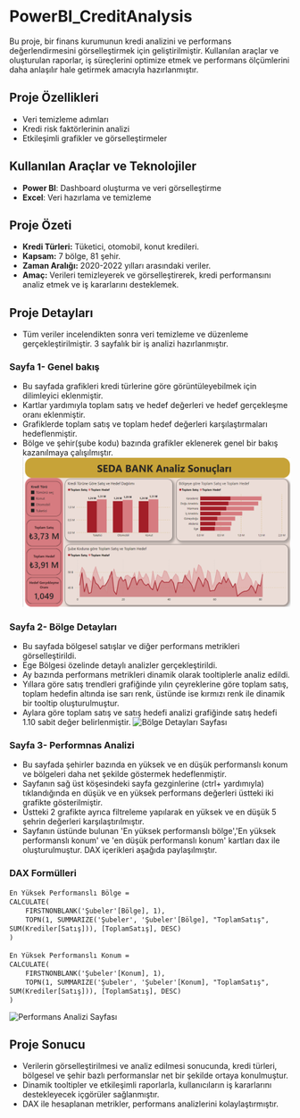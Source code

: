 # PowerBI_CreditAnalysis
Bu proje, bir finans kurumunun kredi analizini ve performans değerlendirmesini görselleştirmek için geliştirilmiştir. Kullanılan araçlar ve oluşturulan raporlar, iş süreçlerini optimize etmek ve performans ölçümlerini daha anlaşılır hale getirmek amacıyla hazırlanmıştır.
## Proje Özellikleri
- Veri temizleme adımları
- Kredi risk faktörlerinin analizi
- Etkileşimli grafikler ve görselleştirmeler
## Kullanılan Araçlar ve Teknolojiler
- **Power BI**: Dashboard oluşturma ve veri görselleştirme
- **Excel**: Veri hazırlama ve temizleme
## Proje Özeti
- **Kredi Türleri:** Tüketici, otomobil, konut kredileri.
- **Kapsam:** 7 bölge, 81 şehir.
- **Zaman Aralığı:** 2020-2022 yılları arasındaki veriler.
- **Amaç:** Verileri temizleyerek ve görselleştirerek, kredi performansını analiz etmek ve iş kararlarını desteklemek.
## Proje Detayları
- Tüm veriler incelendikten sonra veri temizleme ve düzenleme gerçekleştirilmiştir. 3 sayfalık bir iş analizi hazırlanmıştır. 

### Sayfa 1- Genel bakış
- Bu sayfada grafikleri kredi türlerine göre görüntüleyebilmek için dilimleyici eklenmiştir.
- Kartlar yardımıyla toplam satış ve hedef değerleri ve hedef gerçekleşme oranı eklenmiştir.
- Grafiklerde toplam satış ve toplam hedef değerleri karşılaştırmaları hedeflenmiştir.
- Bölge ve şehir(şube kodu) bazında grafikler eklenerek genel bir bakış kazanılmaya çalışılmıştır.
 ![Genel Bakış Sayfası](https://github.com/sedagenbasi/PowerBI_CreditAnalysis/blob/main/genel%20bak%C4%B1%C5%9F-t%C3%BCm%C3%BC.png)

### Sayfa 2- Bölge Detayları
- Bu sayfada bölgesel satışlar ve diğer performans metrikleri görselleştirildi.
- Ege Bölgesi özelinde detaylı analizler gerçekleştirildi.
- Ay bazında performans metrikleri dinamik olarak tooltiplerle analiz edildi.
- Yıllara göre satış trendleri grafiğinde yılın çeyreklerine göre toplam satış, toplam hedefin altında ise sarı renk, üstünde ise kırmızı renk ile dinamik bir tooltip oluşturulmuştur.
- Aylara göre toplam satış ve satış hedefi analizi grafiğinde satış hedefi 1.10 sabit değer belirlenmiştir.
   ![Bölge Detayları Sayfası](https://github.com/sedagenbasi/PowerBI_CreditAnalysis/blob/main/b%C3%B6lge-ege.png)
  
### Sayfa 3- Performnas Analizi
- Bu sayfada şehirler bazında en yüksek ve en düşük performanslı konum ve bölgeleri daha net şekilde göstermek hedeflenmiştir.
- Sayfanın sağ üst köşesindeki sayfa gezginlerine (ctrl+ yardımıyla) tıklandığında en düşük ve en yüksek performans değerleri üstteki iki grafikte gösterilmiştir.
- Üstteki 2 grafikte ayrıca filtreleme yapılarak en yüksek ve en düşük 5 şehrin değerleri karşılaştırılmıştır.
- Sayfanın üstünde bulunan 'En yüksek performanslı bölge','En yüksek performanslı konum' ve 'en düşük performanslı konum' kartları dax ile oluşturulmuştur. DAX içerikleri aşağıda paylaşılmıştır.
### DAX Formülleri

```DAX
En Yüksek Performanslı Bölge = 
CALCULATE(
    FIRSTNONBLANK('Şubeler'[Bölge], 1),
    TOPN(1, SUMMARIZE('Şubeler', 'Şubeler'[Bölge], "ToplamSatış", SUM(Krediler[Satış])), [ToplamSatış], DESC)
)

En Yüksek Performanslı Konum = 
CALCULATE(
    FIRSTNONBLANK('Şubeler'[Konum], 1),
    TOPN(1, SUMMARIZE('Şubeler', 'Şubeler'[Konum], "ToplamSatış", SUM(Krediler[Satış])), [ToplamSatış], DESC)
)
```
![Performans Analizi Sayfası](https://github.com/sedagenbasi/PowerBI_CreditAnalysis/blob/main/performans-en%20y%C3%BCksek.png)
## Proje Sonucu
- Verilerin görselleştirilmesi ve analiz edilmesi sonucunda, kredi türleri, bölgesel ve şehir bazlı performanslar net bir şekilde ortaya konulmuştur.
- Dinamik tooltipler ve etkileşimli raporlarla, kullanıcıların iş kararlarını destekleyecek içgörüler sağlanmıştır.
- DAX ile hesaplanan metrikler, performans analizlerini kolaylaştırmıştır.








